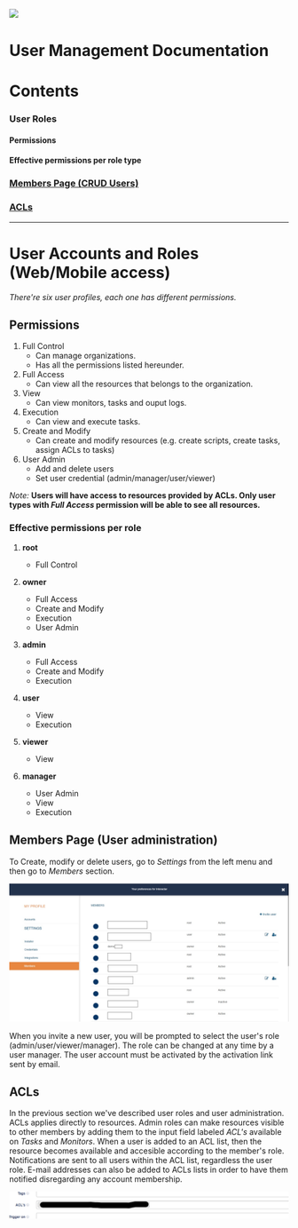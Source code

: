 [![](https://theeye.io/landpage/images/logo.png)](https://theeye.io)
# User Management Documentation

# Contents

### User Roles
#### Permissions
#### Effective permissions per role type
### [Members Page (CRUD Users)](#members-page-user-administration)
### [ACLs](#acls-1)
----------
User Accounts and Roles (Web/Mobile access)
======================================================

_There're six user profiles, each one has different permissions._

## Permissions
1. Full Control
    * Can manage organizations.
    * Has all the permissions listed hereunder.
2. Full Access
    * Can view all the resources that belongs to the organization.
3. View 
    * Can view monitors, tasks and ouput logs.
4. Execution
    * Can view and execute tasks.
5. Create and Modify
    * Can create and modify resources (e.g. create scripts, create tasks, assign ACLs to tasks)
6. User Admin
    * Add and delete users
    * Set user credential (admin/manager/user/viewer)

_Note:_ **Users will have access to resources provided by ACLs. Only user types with _Full Access_ permission will be able to see all resources.**


### Effective permissions per role

1. **root**
    * Full Control
    
2. **owner**
    * Full Access
    * Create and Modify
    * Execution
    * User Admin

3. **admin**
    * Full Access
    * Create and Modify
    * Execution

4. **user**
    * View
    * Execution

5. **viewer**
    * View

6. **manager**
    * User Admin
    * View
    * Execution

## Members Page (User administration)
To Create, modify or delete users, go to _Settings_ from the left menu and then go to _Members_ section.

![](/images/user_members.jpg)

When you invite a new user, you will be prompted to select the user's role (admin/user/viewer/manager). The role can be changed at any time by a user manager.
The user account must be activated by the activation link sent by email.

## ACLs
In the previous section we've described user roles and user administration. ACLs applies directly to resources.
Admin roles can make resources visible to other members by adding them to the input field labeled _ACL's_ available on _Tasks_ and _Monitors_. When a user is added to an ACL list, then the resource becomes available and accesible according to the member's role. Notifications are sent to all users within the ACL list, regardless the user role. E-mail addresses can also be added to ACLs lists in order to have them notified disregarding any account membership. 

![](/images/ACLs.png)
